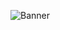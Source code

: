 ![Banner](https://cdn.discordapp.com/attachments/692362952078262403/943060532934639656/Frame_1-2.png)
